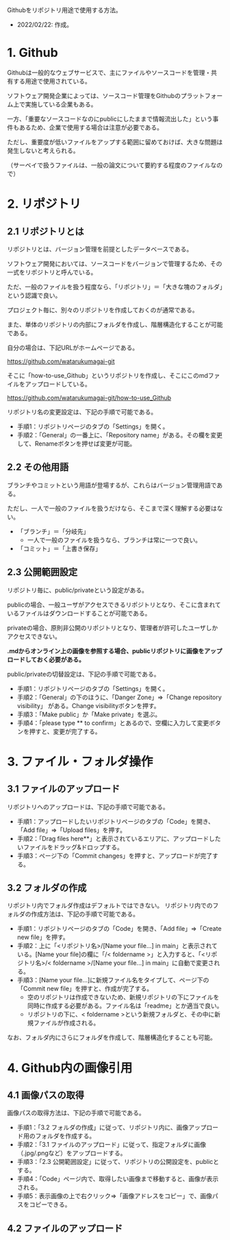 Githubをリポジトリ用途で使用する方法。
- 2022/02/22: 作成。

# 1. Github
Githubは一般的なウェブサービスで、主にファイルやソースコードを管理・共有する用途で使用されている。

ソフトウェア開発企業によっては、ソースコード管理をGithubのプラットフォーム上で実施している企業もある。

一方、「重要なソースコードなのにpublicにしたままで情報流出した」という事件もあるため、企業で使用する場合は注意が必要である。

ただし、重要度が低いファイルをアップする範囲に留めておけば、大きな問題は発生しないと考えられる。

（サーベイで扱うファイルは、一般の論文について要約する程度のファイルなので）


# 2. リポジトリ
## 2.1 リポジトリとは
リポジトリとは、バージョン管理を前提としたデータベースである。

ソフトウェア開発においては、ソースコードをバージョンで管理するため、その一式をリポジトリと呼んでいる。

ただ、一般のファイルを扱う程度なら、「リポジトリ」＝「大きな塊のフォルダ」という認識で良い。

プロジェクト毎に、別々のリポジトリを作成しておくのが通常である。

また、単体のリポジトリの内部にフォルダを作成し、階層構造化することが可能である。

自分の場合は、下記URLがホームページである。

<https://github.com/watarukumagai-git>

そこに「how-to-use_Github」というリポジトリを作成し、そこにこのmdファイルをアップロードしている。

<https://github.com/watarukumagai-git/how-to-use_Github>

リポジトリ名の変更設定は、下記の手順で可能である。

- 手順1：リポジトリページのタブの「Settings」を開く。
- 手順2：「General」の一番上に、「Repository name」がある。その欄を変更して、Renameボタンを押せば変更が可能。


## 2.2 その他用語
ブランチやコミットという用語が登場するが、これらはバージョン管理用語である。

ただし、一人で一般のファイルを扱うだけなら、そこまで深く理解する必要はない。

- 「ブランチ」＝「分岐先」
  -  一人で一般のファイルを扱うなら、ブランチは常に一つで良い。
- 「コミット」＝「上書き保存」


## 2.3 公開範囲設定
リポジトリ毎に、public/privateという設定がある。

publicの場合、一般ユーザがアクセスできるリポジトリとなり、そこに含まれているファイルはダウンロードすることが可能である。

privateの場合、原則非公開のリポジトリとなり、管理者が許可したユーザしかアクセスできない。

__.mdからオンライン上の画像を参照する場合、publicリポジトリに画像をアップロードしておく必要がある。__

public/privateの切替設定は、下記の手順で可能である。

- 手順1：リポジトリページのタブの「Settings」を開く。
- 手順2：「General」の下のほうに、「Danger Zone」=>「Change repository visibility」 がある。Change visibilityボタンを押す。
- 手順3：「Make public」か「Make private」を選ぶ。
- 手順4：「please type ** to confirm」とあるので、空欄に入力して変更ボタンを押すと、変更が完了する。


# 3. ファイル・フォルダ操作
## 3.1 ファイルのアップロード
リポジトリへのアップロードは、下記の手順で可能である。

- 手順1：アップロードしたいリポジトリページのタブの「Code」を開き、「Add file」=>「Upload files」を押す。
- 手順2：「Drag files here**」と表示されているエリアに、アップロードしたいファイルをドラッグ&ドロップする。
- 手順3：ページ下の「Commit changes」を押すと、アップロードが完了する。

## 3.2 フォルダの作成
リポジトリ内でフォルダ作成はデフォルトではできない。
リポジトリ内でのフォルダの作成方法は、下記の手順で可能である。

- 手順1：リポジトリページのタブの「Code」を開き、「Add file」=>「Create new file」を押す。
- 手順2：上に「<リポジトリ名>/[Name your file...] in main」と表示されている。[Name your file]の欄に「/< foldername >」と入力すると、「<リポジトリ名>/< foldername >/[Name your file...] in main」に自動で変更される。
- 手順3：[Name your file...]に新規ファイル名をタイプして、ページ下の「Commit new file」を押すと、作成が完了する。
  - 空のリポジトリは作成できないため、新規リポジトリの下にファイルを同時に作成する必要がある。ファイル名は「readme」とか適当で良い。
  - リポジトリの下に、< foldername >という新規フォルダと、その中に新規ファイルが作成される。

なお、フォルダ内にさらにフォルダを作成して、階層構造化することも可能。


# 4. Github内の画像引用
## 4.1 画像パスの取得
画像パスの取得方法は、下記の手順で可能である。
- 手順1：「3.2 フォルダの作成」に従って、リポジトリ内に、画像アップロード用のフォルダを作成する。
- 手順2：「3.1 ファイルのアップロード」に従って、指定フォルダに画像（.jpg/.pngなど）をアップロードする。
- 手順3：「2.3 公開範囲設定」に従って、リポジトリの公開設定を、publicとする。
- 手順4：「Code」ページ内で、取得したい画像まで移動すると、画像が表示される。
- 手順5：表示画像の上で右クリック=>「画像アドレスをコピー」で、画像パスをコピーできる。

## 4.2 ファイルのアップロード
